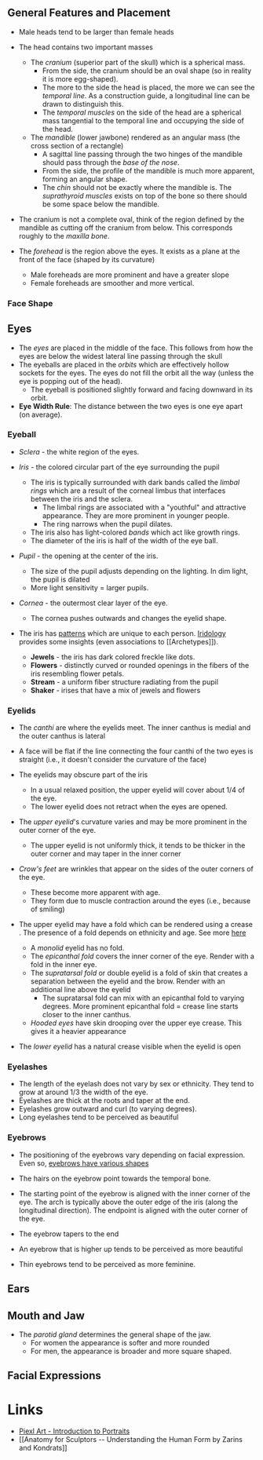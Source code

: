 ## General Features and Placement 
* Male heads tend to be larger than female heads

* The head contains two important masses 
	* The *cranium* (superior part of the skull) which is a spherical mass. 
		* From the side, the cranium should be an oval shape (so in reality it is more egg-shaped).
		* The more to the side the head is placed, the more we can see the *temporal line*. As a construction guide, a longitudinal line can be drawn to distinguish this.
		* The *temporal muscles* on the side of the head are a spherical mass tangential to the temporal line and occupying the side of the head.
	* The *mandible* (lower jawbone) rendered as an angular mass (the cross section of a rectangle)
		* A sagittal line passing through the two hinges of the mandible should pass through the *base of the nose*. 
		* From the side, the profile of the mandible is much more apparent, forming an angular shape. 
		* The *chin* should not be exactly where the mandible is. The *suprathyroid muscles* exists on top of the bone so there should be some space below the mandible.  
* The cranium is not a complete oval, think of the region defined by the mandible as cutting off the cranium from below. This corresponds roughly to the *maxilla bone*. 

* The *forehead* is the region above the eyes. It exists as a plane at the front of the face (shaped by its curvature)
	* Male foreheads are more prominent and have a greater slope 
	* Female foreheads are smoother and more vertical.

### Face Shape 

## Eyes
* The *eyes* are placed in the middle of the face. This follows from how the eyes are below the widest lateral line passing through the skull
* The eyeballs are placed in the *orbits* which are effectively hollow sockets for the eyes. The eyes do not fill the orbit all the way (unless the eye is popping out of the head). 
	* The eyeball is positioned slightly forward and facing downward in its orbit. 
* **Eye Width Rule**: The distance between the two eyes is one eye apart (on average). 

### Eyeball 
* *Sclera* - the white region of the eyes. 
* *Iris* - the colored circular part of the eye surrounding the pupil 
	* The iris is typically surrounded with dark bands called the *limbal rings* which are a result of the corneal limbus that interfaces between the iris and the sclera.
		* The limbal rings are associated with a "youthful" and attractive appearance. They are more prominent in younger people. 
		* The ring narrows when the pupil dilates. 
	* The iris also has light-colored *bands* which act like growth rings. 
	* The diameter of the iris is half of the width of the eye ball. 
* *Pupil* - the opening at the center of the iris. 
	* The size of the pupil adjusts depending on the lighting. In dim light, the pupil is dilated
	* More light sensitivity = larger pupils. 
* *Cornea* - the outermost clear layer of the eye. 
	* The cornea pushes outwards and changes the eyelid shape. 

* The iris has [patterns](https://getsmarteye.com/iris-patterns-the-4-main-types/) which are unique to each person. [Iridology](https://rayid.com/iris-patternsstructures-previous/) provides some insights (even associations to [[Archetypes]]). 
	* **Jewels** - the iris has dark colored freckle like dots. 
	* **Flowers** - distinctly curved or rounded openings in the fibers of the iris resembling flower petals.
	* **Stream** - a uniform fiber structure radiating from the pupil 
	* **Shaker** - irises that have a mix of jewels and flowers 

### Eyelids 
* The *canthi* are where the eyelids meet. The inner canthus is medial and the outer canthus is lateral 
* A face will be flat if the line connecting the four canthi of the two eyes is straight (i.e., it doesn't consider the curvature of the face)
 * The eyelids may obscure part of the iris 
	* In a usual relaxed position, the upper eyelid will cover about $1/4$ of the eye. 
	* The lower eyelid does not retract when the eyes are opened. 
* The *upper eyelid*'s curvature varies and may be more prominent in the outer corner of the eye. 
	* The upper eyelid is not uniformly thick, it tends to be thicker in the outer corner and may taper in the inner corner 

* *Crow's feet* are wrinkles that appear on the sides of the outer corners of the eye. 
	* These become more apparent with age.  
	* They form due to muscle contraction around the eyes (i.e., because of smiling)
* The upper eyelid may have a fold which can be rendered using a crease . The presence of a fold  depends on  ethnicity and age. See more [here](https://www.nvisioncenters.com/eye-shapes/)
	* A *monolid* eyelid has no fold. 
	* The *epicanthal fold* covers the inner corner of the eye. Render with a fold in the inner eye. 
	* The *supratarsal fold* or double eyelid is a fold of skin that creates a separation between the eyelid and the brow.  Render with an additional line above the eyelid
		* The supratarsal fold can mix with an epicanthal fold to varying degrees.  More prominent epicanthal fold = crease line starts closer to the inner canthus. 
	* *Hooded eyes* have skin drooping over the upper eye crease. This gives it a heavier appearance 
* The *lower eyelid* has a natural crease visible when the eyelid is open 

### Eyelashes  
* The length of the eyelash does not vary by sex or ethnicity. They tend to grow at around $1/3$ the width of the eye. 
* Eyelashes are thick at the roots and taper at the end. 
* Eyelashes grow outward and curl (to varying degrees). 
* Long eyelashes tend to be perceived as beautiful 

### Eyebrows 
* The positioning of the eyebrows vary depending on facial expression.  Even so, [eyebrows have various shapes](https://lilacst.com/pages/eyebrow-shapes)
* The hairs on the eyebrow point towards the temporal bone. 
* The starting point of the eyebrow is aligned with the inner corner of the eye. The arch is typically above the outer edge of the iris (along the longitudinal direction). The endpoint is aligned with the outer corner of the eye. 
* The eyebrow tapers to the end 

* An eyebrow that is higher up tends to be perceived as more beautiful
* Thin eyebrows tend to be perceived as more feminine. 

## Ears 

## Mouth and Jaw 
* The *parotid gland* determines the general shape of the jaw.
	* For women the appearance is softer and more rounded
	* For men, the appearance is broader and more square shaped.

## Facial Expressions 

# Links 
* [Piexl Art - Introduction to Portraits](https://www.youtube.com/watch?v=3PQdx3o7gJA)
* [[Anatomy for Sculptors -- Understanding the Human Form by Zarins and Kondrats]]